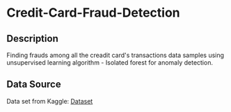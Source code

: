 # Credit-Card-Fraud-Detection

## Description
Finding frauds among all the creadit card's transactions data samples using unsupervised learning algorithm - Isolated forest for anomaly detection.

## Data Source
Data set from Kaggle: [Dataset](https://www.kaggle.com/datasets/bannourchaker/frauddetection)



